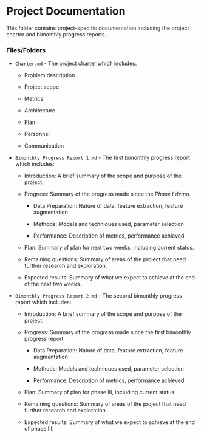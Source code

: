 # Project Documentation

This folder contains project-specific documentation including the project charter and bimonthly progress reports.

### Files/Folders

- `Charter.md` - The project charter which includes:

  - Problem description

  - Project scope

  - Metrics

  - Architecture

  - Plan

  - Personnel

  - Communication

- `Bimonthly Progress Report 1.md` - The first bimonthly progress report which includes:

  - Introduction: A brief summary of the scope and purpose of the project.

  - Progress: Summary of the progress made since the _Phase I demo_.

    - Data Preparation: Nature of data, feature extraction, feature augmentation

    - Methods: Models and techniques used, parameter selection

    - Performance: Description of metrics, performance achieved

  - Plan: Summary of plan for next two weeks, including current status.

  - Remaining questions: Summary of areas of the project that need further research and exploration.

  - Expected results: Summary of what we expect to achieve at the end of the next two weeks.

- `Bimonthly Progress Report 2.md` - The second bimonthly progress report which includes:

  - Introduction: A brief summary of the scope and purpose of the project.

  - Progress: Summary of the progress made since the first bimonthly progress report.

    - Data Preparation: Nature of data, feature extraction, feature augmentation

    - Methods: Models and techniques used, parameter selection

    - Performance: Description of metrics, performance achieved

  - Plan: Summary of plan for phase III, including current status.

  - Remaining questions: Summary of areas of the project that need further research and exploration.

  - Expected results: Summary of what we expect to achieve at the end of phase III.
